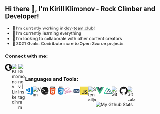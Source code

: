 ## Hi there 👋, I'm Kirill Klimonov - Rock Climber and Developer!
- 🔭 I’m currently working in [dev-team.club][devteamwebsite]!
- 🌱 I’m currently learning everything
- 👯 I’m looking to collaborate with other content creators
- 🥅 2021 Goals: Contribute more to Open Source projects

### Connect with me:

[<img align="left" alt="Klimonov" width="22px" src="https://raw.githubusercontent.com/iconic/open-iconic/master/svg/globe.svg" />][website]
[<img align="left" alt="Klimonov | LinkedIn" width="22px" src="https://cdn.jsdelivr.net/npm/simple-icons@v3/icons/linkedin.svg" />][linkedin]
[<img align="left" alt="Klimonov | Instagram" width="22px" src="https://cdn.jsdelivr.net/npm/simple-icons@v3/icons/instagram.svg" />][instagram]

<br />

### Languages and Tools:

<img align="left" alt="Visual Studio Code" width="26px" src="https://raw.githubusercontent.com/github/explore/80688e429a7d4ef2fca1e82350fe8e3517d3494d/topics/visual-studio-code/visual-studio-code.png" />
<img align="left" alt="Vim" width="26px" src="https://upload.wikimedia.org/wikipedia/commons/thumb/9/9f/Vimlogo.svg/80px-Vimlogo.svg.png" />
<img align="left" alt="Terminal" width="26px" src="https://raw.githubusercontent.com/github/explore/80688e429a7d4ef2fca1e82350fe8e3517d3494d/topics/terminal/terminal.png" />
<img align="left" alt="HTML5" width="26px" src="https://raw.githubusercontent.com/github/explore/80688e429a7d4ef2fca1e82350fe8e3517d3494d/topics/html/html.png" />
<img align="left" alt="CSS3" width="26px" src="https://raw.githubusercontent.com/github/explore/80688e429a7d4ef2fca1e82350fe8e3517d3494d/topics/css/css.png" />
<img align="left" alt="Sass" width="26px" src="https://raw.githubusercontent.com/github/explore/80688e429a7d4ef2fca1e82350fe8e3517d3494d/topics/sass/sass.png" />
<img align="left" alt="Less" width="26px" src="https://raw.githubusercontent.com/github/explore/80688e429a7d4ef2fca1e82350fe8e3517d3494d/topics/less/less.png" />
<img align="left" alt="JavaScript" width="26px" src="https://raw.githubusercontent.com/github/explore/80688e429a7d4ef2fca1e82350fe8e3517d3494d/topics/javascript/javascript.png" />
<img align="left" alt="Stenciljs" width="26px" src="https://pbs.twimg.com/profile_images/1135534552137510914/5ZzvOFFp_bigger.png" />
<img align="left" alt="Vue" width="26px" src="https://raw.githubusercontent.com/github/explore/80688e429a7d4ef2fca1e82350fe8e3517d3494d/topics/vue/vue.png" />
<img align="left" alt="Nuxt" width="26px" src="https://raw.githubusercontent.com/github/explore/e94815998e4e0713912fed477a1f346ec04c3da2/topics/nuxt/nuxt.png" />
<img align="left" alt="Git" width="26px" src="https://git-scm.com/images/logos/logomark-orange.png" />
<img align="left" alt="GitHub" width="26px" src="https://raw.githubusercontent.com/github/explore/78df643247d429f6cc873026c0622819ad797942/topics/github/github.png" />
<img align="left" alt="GitLab" width="26px" src="https://cdn.iconscout.com/icon/free/png-64/gitlab-282507.png" />
<br />
<br />


<img align="left" alt="My Github Stats" src="https://github-readme-stats.vercel.app/api?username=Klimonov&show_icons=true&hide_border=true&hide=stars&count_private=false&include_all_commits=true" />

[devteamwebsite]: https://dev-team.club/
[website]: http://klimonov.github.io/
[instagram]: https://www.instagram.com/kklimonov/
[linkedin]: https://www.linkedin.com/in/klimonov/
